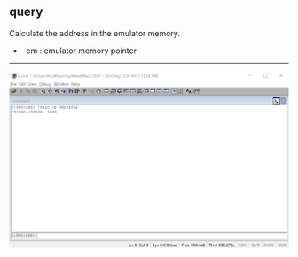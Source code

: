 query
-------
Calculate the address in the emulator memory.
* -em : emulator memory pointer
---
![](../img/query.gif)
